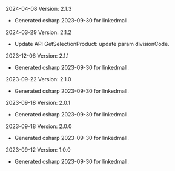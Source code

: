 2024-04-08 Version: 2.1.3
- Generated csharp 2023-09-30 for linkedmall.

2024-03-29 Version: 2.1.2
- Update API GetSelectionProduct: update param divisionCode.


2023-12-06 Version: 2.1.1
- Generated csharp 2023-09-30 for linkedmall.

2023-09-22 Version: 2.1.0
- Generated csharp 2023-09-30 for linkedmall.

2023-09-18 Version: 2.0.1
- Generated csharp 2023-09-30 for linkedmall.

2023-09-18 Version: 2.0.0
- Generated csharp 2023-09-30 for linkedmall.

2023-09-12 Version: 1.0.0
- Generated csharp 2023-09-30 for linkedmall.

